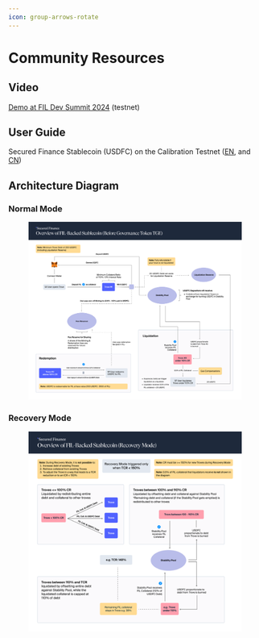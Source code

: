```yaml
---
icon: group-arrows-rotate
---
```


# Community Resources

## Video

[Demo at FIL Dev Summit 2024](https://www.youtube.com/watch?v=LOnCu4HZnXg\&list=PL_0VrY55uV1__uv3uOvZ3L6exG9y10lSy\&index=13) (testnet)

## User Guide

Secured Finance Stablecoin (USDFC) on the Calibration Testnet ([EN](https://medium.com/secured-finance/secured-finance-stablecoin-usdfc-on-the-calibration-testnet-6447f05cbfbf), and [CN](https://medium.com/secured-finance/secured-finance%E7%A8%B3%E5%AE%9A%E5%B8%81-usdfc-calibration%E6%B5%8B%E8%AF%95%E7%BD%91%E9%93%B8%E9%80%A0%E6%8C%87%E5%8D%97-129c443cebc4))

## Architecture Diagram

### Normal Mode

<figure><img src="../.gitbook/assets/image.png" alt=""><figcaption></figcaption></figure>

### Recovery Mode

<figure><img src="../.gitbook/assets/image (1).png" alt=""><figcaption></figcaption></figure>

